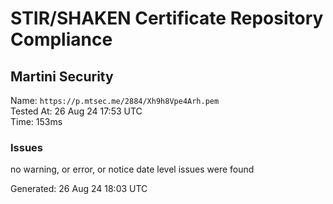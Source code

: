 # STIR/SHAKEN Certificate Repository Compliance

## Martini Security

Name: `https://p.mtsec.me/2884/Xh9h8Vpe4Arh.pem`\
Tested At: 26 Aug 24 17:53 UTC\
Time: 153ms

### Issues

no warning, or error, or notice date level issues were found

Generated: 26 Aug 24 18:03 UTC